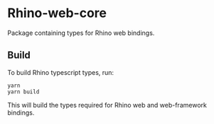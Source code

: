 # Rhino-web-core

Package containing types for Rhino web bindings.

## Build 

To build Rhino typescript types, run:

```console
yarn
yarn build
```

This will build the types required for Rhino web and web-framework bindings.
